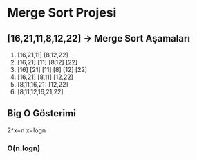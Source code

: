 # Merge Sort Projesi
## [16,21,11,8,12,22] -> Merge Sort Aşamaları
1. [16,21,11] [8,12,22]
2. [16,21] [11] [8,12] [22]
3. [16] [21] [11] [8] [12] [22]
4. [16,21] [8,11] [12,22]
5. [8,11,16,21] [12,22]
6. [8,11,12,16,21,22]
## Big O Gösterimi
2^x=n x=logn 
### O(n.logn)